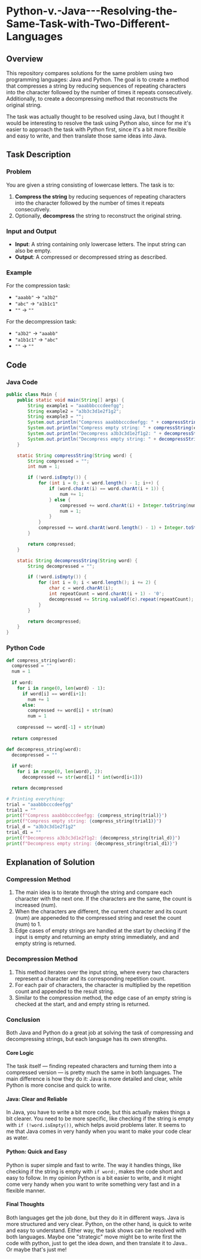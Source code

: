 # Python-v.-Java---Resolving-the-Same-Task-with-Two-Different-Languages

## Overview
This repository compares solutions for the same problem using two programming languages: Java and Python. The goal is to create a method that compresses a string by reducing sequences of repeating characters into the character followed by the number of times it repeats consecutively. Additionally, to create a decompressing method that reconstructs the original string.

The task was actually thought to be resolved using Java, but I thought it would be interesting to resolve the task using Python also, since for me it's easier to approach the task with Python first, since it's a bit more flexible and easy to write, and then translate those same ideas into Java.

## Task Description

### Problem
You are given a string consisting of lowercase letters. The task is to:
1. **Compress the string** by reducing sequences of repeating characters into the character followed by the number of times it repeats consecutively.
2. Optionally, **decompress** the string to reconstruct the original string.

### Input and Output
- **Input**: A string containing only lowercase letters. The input string can also be empty.
- **Output**: A compressed or decompressed string as described.

### Example
For the compression task:
- `"aaabb"` → `"a3b2"`
- `"abc"` → `"a1b1c1"`
- `""` → `""`

For the decompression task:
- `"a3b2"` → `"aaabb"`
- `"a1b1c1"` → `"abc"`
- `""` → `""`

## Code

### Java Code
```` java
public class Main {
    public static void main(String[] args) {
        String example1 = "aaabbbcccdeefgg";
        String example2 = "a3b3c3d1e2f1g2";
        String example3 = "";
        System.out.println("Compress aaabbbcccdeefgg: " + compressString(example1));
        System.out.println("Compress empty string: " + compressString(example3));
        System.out.println("Decompress a3b3c3d1e2f1g2: " + decompressString(example2));
        System.out.println("Decompress empty string: " + decompressString(example3));
    }

    static String compressString(String word) {
        String compressed = "";
        int num = 1;

        if (!word.isEmpty()) {
            for (int i = 0; i < word.length() - 1; i++) {
                if (word.charAt(i) == word.charAt(i + 1)) {
                    num += 1;
                } else {
                    compressed += word.charAt(i) + Integer.toString(num);
                    num = 1;
                }
            }
            compressed += word.charAt(word.length() - 1) + Integer.toString(num);  
        }

        return compressed;
    }

    static String decompressString(String word) {
        String decompressed = "";

        if (!word.isEmpty()) {
            for (int i = 0; i < word.length(); i += 2) {
                char c = word.charAt(i);
                int repeatCount = word.charAt(i + 1) - '0'; 
                decompressed += String.valueOf(c).repeat(repeatCount);
            }
        }

        return decompressed;    
    }
}
````

### Python Code
```` python
def compress_string(word):
  compressed = ""
  num = 1
  
  if word:
    for i in range(0, len(word) - 1):
      if word[i] == word[i+1]:
        num += 1
      else:
        compressed += word[i] + str(num)
        num = 1
    
    compressed += word[-1] + str(num)
  
  return compressed

def decompress_string(word):
  decompressed = ""
  
  if word:
    for i in range(0, len(word), 2):
      decompressed += str(word[i] * int(word[i+1]))

  return decompressed

# Printing everything:
trial = "aaabbbcccdeefgg"
trial1 = ""
print(f"Compress aaabbbcccdeefgg: {compress_string(trial)}")
print(f"Compress empty string: {compress_string(trial1)}")
trial_d = "a3b3c3d1e2f1g2"
trial_d1 = ""
print(f"Decompress a3b3c3d1e2f1g2: {decompress_string(trial_d)}")
print(f"Decompress empty string: {decompress_string(trial_d1)}")
````

## Explanation of Solution

### Compression Method
1) The main idea is to iterate through the string and compare each character with the next one. If the characters are the same, the count is increased (num).
2) When the characters are different, the current character and its count (num) are appeneded to the compressed string and reset the count (num) to 1.
3) Edge cases of empty strings are handled at the start by checking if the input is empty and returning an empty string immediately, and and empty string is returned.

### Decompression Method
1) This method iterates over the input string, where every two characters represent a character and its corresponding repetition count.
2) For each pair of characters, the character is multiplied by the repetition count and appended to the result string.
3) Similar to the compression method, the edge case of an empty string is checked at the start, and and empty string is returned.

### Conclusion

Both Java and Python do a great job at solving the task of compressing and decompressing strings, but each language has its own strengths.

#### Core Logic
The task itself — finding repeated characters and turning them into a compressed version — is pretty much the same in both languages. The main difference is how they do it: Java is more detailed and clear, while Python is more concise and quick to write.

#### Java: Clear and Reliable
In Java, you have to write a bit more code, but this actually makes things a bit clearer. You need to be more specific, like checking if the string is empty with `if (!word.isEmpty())`, which helps avoid problems later. It seems to me that Java comes in very handy when you want to make your code clear as water.

#### Python: Quick and Easy
Python is super simple and fast to write. The way it handles things, like checking if the string is empty with `if word:`, makes the code short and easy to follow. In my opinion Python is a bit easier to write, and it might come very handy when you want to write something very fast and in a flexible manner.

#### Final Thoughts
Both languages get the job done, but they do it in different ways. Java is more structured and very clear. Python, on the other hand, is quick to write and easy to understand. Either way, the task shows can be resolved with both languages. 
Maybe one "strategic" move might be to write first the code with python, just to get the idea down, and then translate it to Java.. Or maybe that's just me!
